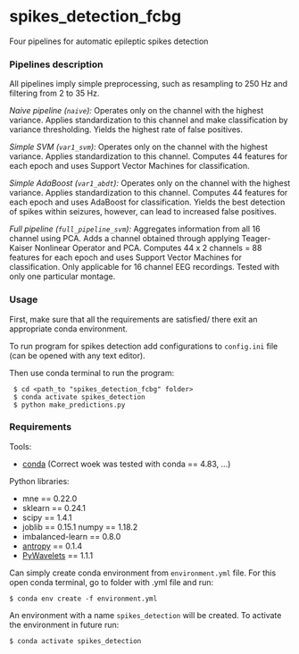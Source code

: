 # spikes_detection_fcbg
Four pipelines for automatic epileptic spikes detection

### Pipelines description ###

All pipelines imply simple preprocessing, such as resampling to 250 Hz and filtering from 2 to 35 Hz.

*Naive pipeline (`naive`):*
Operates only on the channel with the highest variance. Applies standardization to this channel and make classification by variance thresholding.
Yields the highest rate of false positives.

*Simple SVM (`var1_svm`):*
Operates only on the channel with the highest variance. Applies standardization to this channel.
Computes 44 features for each epoch and uses Support Vector Machines for classification.

*Simple AdaBoost (`var1_abdt`):*
Operates only on the channel with the highest variance. Applies standardization to this channel.
Computes 44 features for each epoch and uses AdaBoost for classification.
Yields the best detection of spikes within seizures, however, can lead to increased false positives.

*Full pipeline (`full_pipeline_svm`):*
Aggregates information from all 16 channel using PCA. Adds a channel obtained through applying Teager-Kaiser Nonlinear Operator and PCA. 
Computes 44 x 2 channels = 88 features for each epoch and uses Support Vector Machines for classification.
Only applicable for 16 channel EEG recordings. Tested with only one particular montage.



### Usage ###

First, make sure that all the requirements are satisfied/ there exit an appropriate conda environment.

To run program for spikes detection add configurations to `config.ini` file (can be opened with any text editor).

Then use conda terminal to run the program:

```commandline
 $ cd <path_to "spikes_detection_fcbg" folder>
 $ conda activate spikes_detection
 $ python make_predictions.py
```

### Requirements ###

Tools:
- [conda](https://docs.conda.io/projects/conda/en/latest/user-guide/install/windows.html "Conda installation") (Correct woek was tested with conda == 4.83, ...)

Python libraries:
- mne == 0.22.0
- sklearn == 0.24.1
- scipy == 1.4.1
- joblib == 0.15.1
  numpy == 1.18.2
- imbalanced-learn == 0.8.0
- [antropy](https://github.com/raphaelvallat/antropy "Antropy lib") == 0.1.4
- [PyWavelets](https://github.com/PyWavelets/pywt "PyWavelets lib") == 1.1.1

[comment]: <> (- pandas == 1.0.3)
Can simply create conda environment from `environment.yml` file. 
For this open conda terminal, go to folder with .yml file and run:

```
$ conda env create -f environment.yml
```

An environment with a name `spikes_detection` will be created.
To activate the environment in future run:

```
$ conda activate spikes_detection
```